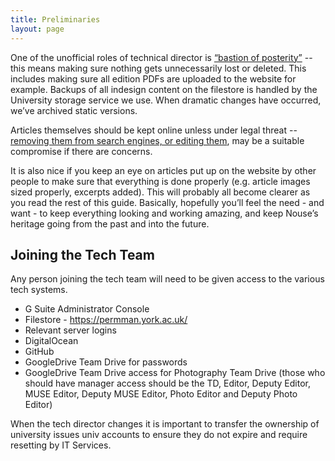 ```yaml
---
title: Preliminaries
layout: page
---
```


One of the unofficial roles of technical director is [“bastion of posterity”](http://www.nouse.co.uk/2009/04/27/a-window-to-the-past/) -- this means making sure nothing gets unnecessarily lost or deleted.
This includes making sure all edition PDFs are uploaded to the website for example. Backups of all indesign content on the filestore is handled by the University storage service we use.
When dramatic changes have occurred, we’ve archived static versions.

Articles themselves should be kept online unless under legal threat -- [removing them from search engines, or editing them](removing-content.html), may be a suitable compromise if there are concerns.

It is also nice if you keep an eye on articles put up on the website by other people to make sure that everything is done properly (e.g. article images sized properly, excerpts added).
This will probably all become clearer as you read the rest of this guide.
Basically, hopefully you’ll feel the need - and want - to keep everything looking and working amazing, and keep Nouse’s heritage going from the past and into the future.

## Joining the Tech Team

Any person joining the tech team will need to be given access to the various tech systems.

* G Suite Administrator Console
* Filestore - https://permman.york.ac.uk/
* Relevant server logins
* DigitalOcean
* GitHub
* GoogleDrive Team Drive for passwords
* GoogleDrive Team Drive access for Photography Team Drive (those who should have manager access should be the TD, Editor, Deputy Editor, MUSE Editor, Deputy MUSE Editor, Photo Editor and Deputy Photo Editor)

When the tech director changes it is important to transfer the ownership of university issues univ accounts to ensure they do not expire and require resetting by IT Services.
